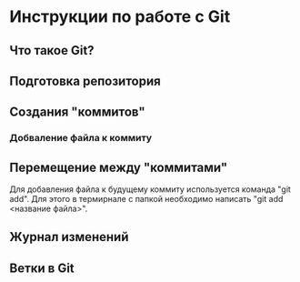 # Инструкции по работе с Git

## Что такое Git?

## Подготовка репозитория

## Создания "коммитов"
### Добваление файла к коммиту
## Перемещение между "коммитами"
Для добавления файла к будущему коммиту используется команда "git add". Для этого в термирнале с папкой необходимо написать "git add <название файла>".

## Журнал изменений

## Ветки в Git